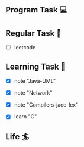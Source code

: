 

## Program Task  💻

## Regular Task  🤡
- [ ] leetcode

## Learning Task 🎯
- [x] note "Java-UML"
- [x] note "Network" 
- [x] note "Compilers-jacc-lex"
- [x] learn "C"


## Life 🏄